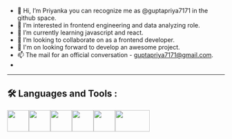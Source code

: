 - 👋 Hi, I’m Priyanka you can recognize me as @guptapriya7171 in the github space.
- 👀 I’m interested in frontend engineering and data analyzing role.
- 🌱 I’m currently learning javascript and react.
- 💞️ I’m looking to collaborate on as a frontend developer.
- 🚀 I'm on looking forward to develop an awesome project.
- 📫 The mail for an official conversation - guptapriya7171@gmail.com.
- 
<!---
guptapriya7171/guptapriya7171 is a ✨ special ✨ repository because its `README.md` (this file) appears on your GitHub profile.
You can click the Preview link to take a look at your changes.
--->
<hr>

<h2>🛠️ Languages and Tools :</h2>



<img src = "https://user-images.githubusercontent.com/96413187/209562678-4377f9b3-042b-45c0-8896-cd2614ff37cd.png" width="50" height="50" /><img src = "https://w7.pngwing.com/pngs/509/571/png-transparent-cascading-style-sheets-logo-css3-html-web-development-world-wide-web-blue-angle-web-design.png" width="50" height="50" /><img src = "https://upload.wikimedia.org/wikipedia/commons/thumb/6/6a/JavaScript-logo.png/480px-JavaScript-logo.png" width="50" height="50" /><img src = "https://www.pngfind.com/pngs/m/685-6854994_react-logo-no-background-hd-png-download.png" width="50" height="50" /><img src = "https://pluralsight2.imgix.net/paths/images/nodejs-45adbe594d.png" width="50" height="50" /><img src = "https://ijicrack.com/wp-content/uploads/2021/02/MySQL-Crack.jpg" width="80" height="50" />

